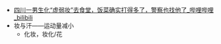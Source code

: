 - [四川一男生化“虚弱妆”去食堂，饭菜确实打得多了，警察也找他了_哔哩哔哩_bilibili](https://www.bilibili.com/video/BV1Zr4y127Rb)
- 妆与汗——运动量减小
	- 化妆，妆化/花